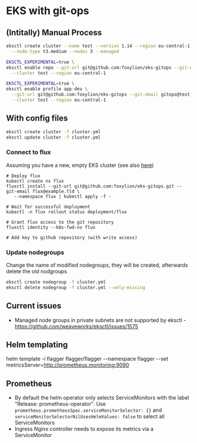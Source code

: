 # EKS with git-ops

## (Intitally) Manual Process

``` bash
eksctl create cluster --name test --version 1.14 --region eu-central-1 --nodegroup-name default-workers \
  --node-type t3.medium --nodes 3 --managed

EKSCTL_EXPERIMENTAL=true \
eksctl enable repo --git-url git@github.com:foxylion/eks-gitops --git-email gitops@test.tld \
  --cluster test --region eu-central-1

EKSCTL_EXPERIMENTAL=true \
eksctl enable profile app-dev \
  --git-url git@github.com:foxylion/eks-gitops --git-email gitops@test.tld \
  --cluster test --region eu-central-1
```

## With config files

``` bash
eksctl create cluster -f cluster.yml
eksctl update cluster -f cluster.yml
```

### Connect to flux

Assuming you have a new, empty EKS cluster (see also [here](https://docs.fluxcd.io/en/1.18.0/tutorials/get-started.html))

``` 
# Deploy flux
kubectl create ns flux
fluxctl install --git-url git@github.com:foxylion/eks-gitops.git --git-email flux@example.tld \
   --namespace flux | kubectl apply -f -

# Wait for successful deployment
kubectl -n flux rollout status deployment/flux

# Grant flux access to the git repository
fluxctl identity --k8s-fwd-ns flux

# Add key to github repository (with write access)
```

### Update nodegroups

Change the name of modified nodegroups, they will be created, afterwards delete the old nodgroups

``` bash
eksctl create nodegroup -f cluster.yml
eksctl delete nodegroup -f cluster.yml --only-missing
```

## Current issues

* Managed node groups in private subnets are not supported by eksctl - https://github.com/weaveworks/eksctl/issues/1575

## Helm templating

helm template -i flagger flagger/flagger --namespace flagger --set metricsServer=http://prometheus.monitoring:9090

## Prometheus

* By default the helm operator only selects ServiceMonitors with the label "Release: prometheus-operator". Use `prometheus.prometheusSpec.serviceMonitorSelector: {}` and `serviceMonitorSelectorNilUsesHelmValues: false` to select all ServiceMonitors
* Ingress Nginx controller needs to expose its metrics via a ServiceMonitor

